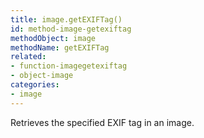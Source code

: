 ```yaml
---
title: image.getEXIFTag()
id: method-image-getexiftag
methodObject: image
methodName: getEXIFTag
related:
- function-imagegetexiftag
- object-image
categories:
- image
---
```


Retrieves the specified EXIF tag in an image.